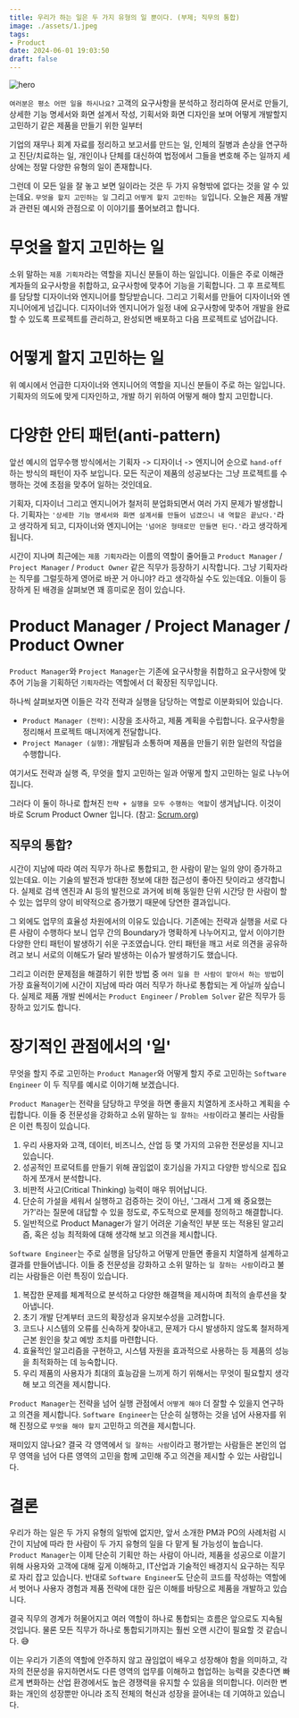 ```yaml
---
title: 우리가 하는 일은 두 가지 유형의 일 뿐이다. (부제; 직무의 통합)
image: ./assets/1.jpeg
tags:
- Product
date: 2024-06-01 19:03:50
draft: false
---
```


![hero](./assets/1.jpeg)

`여러분은 평소 어떤 일을 하시나요?` 고객의 요구사항을 분석하고 정리하여 문서로 만들기, 상세한 기능 명세서와 화면 설계서 작성, 기획서와 화면 디자인을 보며 어떻게 개발할지 고민하기 같은 제품을 만들기 위한 일부터

기업의 재무나 회계 자료를 정리하고 보고서를 만드는 일, 인체의 질병과 손상을 연구하고 진단/치료하는 일, 개인이나 단체를 대신하여 법정에서 그들을 변호해 주는 일까지 세상에는 정말 다양한 유형의 일이 존재합니다.

그런데 이 모든 일을 잘 놓고 보면 일이라는 것은 두 가지 유형밖에 없다는 것을 알 수 있는데요. `무엇을 할지 고민하는 일` 그리고 `어떻게 할지 고민하는 일`입니다. 오늘은 제품 개발과 관련된 예시와 관점으로 이 이야기를 풀어보려고 합니다.

# 무엇을 할지 고민하는 일

소위 말하는 `제품 기획자`라는 역할을 지니신 분들이 하는 일입니다. 이들은 주로 이해관계자들의 요구사항을 취합하고, 요구사항에 맞추어 기능을 기획합니다. 그 후 프로젝트를 담당할 디자이너와 엔지니어를 할당받습니다. 그리고 기획서를 만들어 디자이너와 엔지니어에게 넘깁니다. 디자이너와 엔지니어가 일정 내에 요구사항에 맞추어 개발을 완료할 수 있도록 프로젝트를 관리하고, 완성되면 배포하고 다음 프로젝트로 넘어갑니다.

# 어떻게 할지 고민하는 일

위 예시에서 언급한 디자이너와 엔지니어의 역할을 지니신 분들이 주로 하는 일입니다. 기획자의 의도에 맞게 디자인하고, 개발 하기 위하여 어떻게 해야 할지 고민합니다.

# 다양한 안티 패턴(anti-pattern)

앞선 예시의 업무수행 방식에서는 기획자 -> 디자이너 -> 엔지니어 순으로 `hand-off` 하는 방식의 패턴이 자주 보입니다. 모든 직군이 제품의 성공보다는 그냥 프로젝트를 수행하는 것에 초점을 맞추어 일하는 것인데요.

기획자, 디자이너 그리고 엔지니어가 철저히 분업화되면서 여러 가지 문제가 발생합니다. 기획자는 `'상세한 기능 명세서와 화면 설계서를 만들어 넘겼으니 내 역할은 끝났다.'`라고 생각하게 되고, 디자이너와 엔지니어는 `'넘어온 형태로만 만들면 된다.'`라고 생각하게 됩니다.

시간이 지나며 최근에는 `제품 기획자`라는 이름의 역할이 줄어들고 `Product Manager` / `Project Manager` / `Product Owner` 같은 직무가 등장하기 시작합니다. 그냥 기획자라는 직무를 그럴듯하게 영어로 바꾼 거 아니야? 라고 생각하실 수도 있는데요. 이들이 등장하게 된 배경을 살펴보면 꽤 흥미로운 점이 있습니다.

# Product Manager / Project Manager / Product Owner

`Product Manager`와 `Project Manager`는 기존에 요구사항을 취합하고 요구사항에 맞추어 기능을 기획하던 `기획자`라는 역할에서 더 확장된 직무입니다.

하나씩 살펴보자면 이들은 각각 전략과 실행을 담당하는 역할로 이분화되어 있습니다.

- `Product Manager (전략)`: 시장을 조사하고, 제품 계획을 수립합니다. 요구사항을 정리해서 프로젝트 매니저에게 전달합니다.
- `Project Manager (실행)`: 개발팀과 소통하며 제품을 만들기 위한 일련의 작업을 수행합니다.

여기서도 전략과 실행 즉, 무엇을 할지 고민하는 일과 어떻게 할지 고민하는 일로 나누어집니다.

그러다 이 둘이 하나로 합쳐진 `전략 + 실행을 모두 수행하는 역할`이 생겨납니다. 이것이 바로 Scrum Product Owner 입니다. (참고: [Scrum.org](https://scrum.org))

## 직무의 통합?

시간이 지남에 따라 여러 직무가 하나로 통합되고, 한 사람이 맡는 일의 양이 증가하고 있는데요. 이는 기술의 발전과 방대한 정보에 대한 접근성이 좋아진 탓이라고 생각합니다. 실제로 검색 엔진과 AI 등의 발전으로 과거에 비해 동일한 단위 시간당 한 사람이 할 수 있는 업무의 양이 비약적으로 증가했기 때문에 당연한 결과입니다.

그 외에도 업무의 효율성 차원에서의 이유도 있습니다. 기존에는 전략과 실행을 서로 다른 사람이 수행하다 보니 업무 간의 Boundary가 명확하게 나누어지고, 앞서 이야기한 다양한 안티 패턴이 발생하기 쉬운 구조였습니다. 안티 패턴을 깨고 서로 의견을 공유하려고 보니 서로의 이해도가 달라 발생하는 이슈가 발생하기도 했습니다.

그리고 이러한 문제점을 해결하기 위한 방법 중 `여러 일을 한 사람이 맡아서 하는 방법`이 가장 효율적이기에 시간이 지남에 따라 여러 직무가 하나로 통합되는 게 아닐까 싶습니다. 실제로 제품 개발 씬에서는 `Product Engineer` / `Problem Solver` 같은 직무가 등장하고 있기도 합니다.

# 장기적인 관점에서의 '일'

무엇을 할지 주로 고민하는 `Product Manager`와 어떻게 할지 주로 고민하는 `Software Engineer` 이 두 직무를 예시로 이야기해 보겠습니다.

`Product Manager`는 전략을 담당하고 무엇을 하면 좋을지 치열하게 조사하고 계획을 수립합니다. 이들 중 전문성을 강화하고 소위 말하는 `일 잘하는 사람`이라고 불리는 사람들은 이런 특징이 있습니다.

1. 우리 사용자와 고객, 데이터, 비즈니스, 산업 등 몇 가지의 고유한 전문성을 지니고 있습니다.
2. 성공적인 프로덕트를 만들기 위해 끊임없이 호기심을 가지고 다양한 방식으로 집요하게 쪼개서 분석합니다.
3. 비판적 사고(Critical Thinking) 능력이 매우 뛰어납니다.
4. 단순히 가설을 세워서 실행하고 검증하는 것이 아닌, '그래서 그게 왜 중요했는가?'라는 질문에 대답할 수 있을 정도로, 주도적으로 문제를 정의하고 해결합니다.
5. 일반적으로 Product Manager가 알기 어려운 기술적인 부분 또는 적용된 알고리즘, 혹은 성능 최적화에 대해 생각해 보고 의견을 제시합니다.

`Software Engineer`는 주로 실행을 담당하고 어떻게 만들면 좋을지 치열하게 설계하고 결과를 만들어냅니다. 이들 중 전문성을 강화하고 소위 말하는 `일 잘하는 사람`이라고 불리는 사람들은 이런 특징이 있습니다.

1. 복잡한 문제를 체계적으로 분석하고 다양한 해결책을 제시하며 최적의 솔루션을 찾아냅니다.
2. 초기 개발 단계부터 코드의 확장성과 유지보수성을 고려합니다.
3. 코드나 시스템의 오류를 신속하게 찾아내고, 문제가 다시 발생하지 않도록 철저하게 근본 원인을 찾고 예방 조치를 마련합니다.
4. 효율적인 알고리즘을 구현하고, 시스템 자원을 효과적으로 사용하는 등 제품의 성능을 최적화하는 데 능숙합니다.
5. 우리 제품의 사용자가 최대의 효능감을 느끼게 하기 위해서는 무엇이 필요할지 생각해 보고 의견을 제시합니다.

`Product Manager`는 전략을 넘어 실행 관점에서 `어떻게 해야` 더 잘할 수 있을지 연구하고 의견을 제시합니다. `Software Engineer`는 단순히 실행하는 것을 넘어 사용자를 위해 진정으로 `무엇을 해야 할지` 고민하고 의견을 제시합니다.

재미있지 않나요? 결국 각 영역에서 `일 잘하는 사람`이라고 평가받는 사람들은 본인의 업무 영역을 넘어 다른 영역의 고민을 함께 고민해 주고 의견을 제시할 수 있는 사람입니다.

# 결론

우리가 하는 일은 두 가지 유형의 일밖에 없지만, 앞서 소개한 PM과 PO의 사례처럼 시간이 지남에 따라 한 사람이 두 가지 유형의 일을 다 맡게 될 가능성이 높습니다. `Product Manager`는 이제 단순히 기획만 하는 사람이 아니라, 제품을 성공으로 이끌기 위해 사용자와 고객에 대해 깊게 이해하고, IT산업과 기술적인 배경지식 요구하는 직무로 자리 잡고 있습니다. 반대로 `Software Engineer`도 단순히 코드를 작성하는 역할에서 벗어나 사용자 경험과 제품 전략에 대한 깊은 이해를 바탕으로 제품을 개발하고 있습니다.

결국 직무의 경계가 허물어지고 여러 역할이 하나로 통합되는 흐름은 앞으로도 지속될 것입니다. 물론 모든 직무가 하나로 통합되기까지는 훨씬 오랜 시간이 필요할 것 같습니다. 😅

이는 우리가 기존의 역할에 안주하지 않고 끊임없이 배우고 성장해야 함을 의미하고, 각자의 전문성을 유지하면서도 다른 영역의 업무를 이해하고 협업하는 능력을 갖춘다면 빠르게 변화하는 산업 환경에서도 높은 경쟁력을 유지할 수 있음을 의미합니다. 이러한 변화는 개인의 성장뿐만 아니라 조직 전체의 혁신과 성장을 끌어내는 데 기여하고 있습니다.